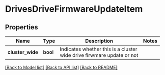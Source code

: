 # DrivesDriveFirmwareUpdateItem

## Properties
Name | Type | Description | Notes
------------ | ------------- | ------------- | -------------
**cluster_wide** | **bool** | Indicates whether this is a cluster wide drive firwmare update or not | 

[[Back to Model list]](../README.md#documentation-for-models) [[Back to API list]](../README.md#documentation-for-api-endpoints) [[Back to README]](../README.md)


